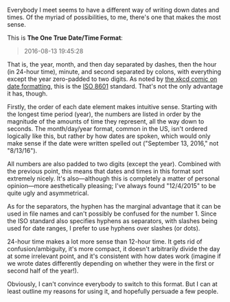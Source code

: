 <!--METADATA
tags: time
date: 2016-08-14
title: The One True Date/Time Format
-->
Everybody I meet seems to have a different way of writing down dates and times. Of the myriad of possibilities, to me, there's one that makes the most sense.

This is **The One True Date/Time Format**:

> 2016-08-13 19:45:28

That is, the year, month, and then day separated by dashes, then the hour (in
24-hour time), minute, and second separated by colons, with everything except
the year zero-padded to two digits. As noted by [the xkcd comic on date
formatting](https://xkcd.com/1179/), this is the [ISO
8601](https://en.wikipedia.org/wiki/ISO_8601) standard. That's not the only
advantage it has, though.

Firstly, the order of each date element makes intuitive sense. Starting with
the longest time period (year), the numbers are listed in order by the
magnitude of the amounts of time they represent, all the way down to seconds.
The month/day/year format, common in the US, isn't ordered logically like this,
but rather by how dates are spoken, which would only make sense if the date
were written spelled out ("September 13, 2016," not "8/13/16").

All numbers are also padded to two digits (except the year). Combined with the
previous point, this means that dates and times in this format sort extremely
nicely.  It's also—although this is completely a matter of personal
opinion—more aesthetically pleasing; I've always found "12/4/2015" to be quite
ugly and asymmetrical.

As for the separators, the hyphen has the marginal advantage that it can be
used in file names and can't possibly be confused for the number 1. Since the
ISO standard also specifies hyphens as separators, with slashes being used for
date ranges, I prefer to use hyphens over slashes (or dots).

24-hour time makes a lot more sense than 12-hour time. It gets rid of
confusion/ambiguity, it's more compact, it doesn't arbitrarily divide the day
at some irrelevant point, and it's consistent with how dates work (imagine if
we wrote dates differently depending on whether they were in the first or
second half of the year!).

Obviously, I can't convince everybody to switch to this format. But I can at
least outline my reasons for using it, and hopefully persuade a few people.
